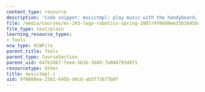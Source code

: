 ```yaml
---
content_type: resource
description: 'Code snippet: musictmpl: play music with the handyboard, within template.'
file: /media/courses/es-293-lego-robotics-spring-2007/9f6600ee25b1645bd4cdab5f71677b0f_musictmpl.c
file_type: text/plain
learning_resource_types:
- Tools
ocw_type: OCWFile
parent_title: Tools
parent_type: CourseSection
parent_uid: 64fb3db7-fee4-5b1b-3d49-7e084793d0f1
resourcetype: Other
title: musictmpl.c
uid: 9f6600ee-25b1-645b-d4cd-ab5f71677b0f
---
```


